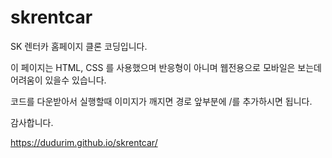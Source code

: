 # skrentcar


SK 렌터카 홈페이지 클론 코딩입니다.

이 페이지는 HTML, CSS 를 사용했으며 반응형이 아니며 웹전용으로 모바일은 보는데 어려움이 있을수 있습니다.  

코드를 다운받아서 실행할때 이미지가 깨지면 경로 앞부분에 /를 추가하시면 됩니다.

감사합니다.

https://dudurim.github.io/skrentcar/
